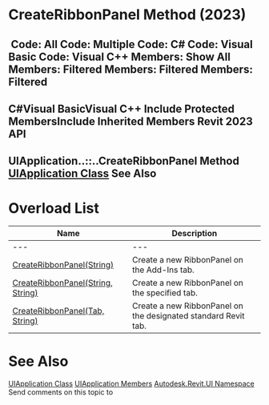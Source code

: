 # CreateRibbonPanel Method (2023)

﻿
 Code: All Code: Multiple Code: C# Code: Visual Basic Code: Visual C++  Members: Show All Members: Filtered Members: Filtered Members: Filtered   
---  
C#Visual BasicVisual C++
Include Protected MembersInclude Inherited Members
Revit 2023 API  
---  
UIApplication..::..CreateRibbonPanel Method   
[UIApplication Class](51ca80e2-3e5f-7dd2-9d95-f210950c72ae.md "UIApplication Class") See Also  
---  
# Overload List
| Name | Description |
| --- | --- |
| --- | --- | --- |
| [CreateRibbonPanel(String)](17555f25-1afe-db1a-ebd5-845a41c4b28b.md "CreateRibbonPanel Method \(String\)") | Create a new RibbonPanel on the Add-Ins tab. |
| [CreateRibbonPanel(String, String)](5c22d48b-59b3-2599-7c7a-83257cddf0df.md "CreateRibbonPanel Method \(String, String\)") | Create a new RibbonPanel on the specified tab. |
| [CreateRibbonPanel(Tab, String)](4b622d01-661e-7bf7-a6c6-a4ca67c5e365.md "CreateRibbonPanel Method \(Tab, String\)") | Create a new RibbonPanel on the designated standard Revit tab. |

# See Also
[UIApplication Class](51ca80e2-3e5f-7dd2-9d95-f210950c72ae.md "UIApplication Class")
[UIApplication Members](fb46d2bd-92bf-1cc5-79ad-f253f3e875d8.md "UIApplication Members")
[Autodesk.Revit.UI Namespace](e86fd90a-8957-02a6-da7f-ced248966e3e.md "Autodesk.Revit.UI Namespace")
Send comments on this topic to 